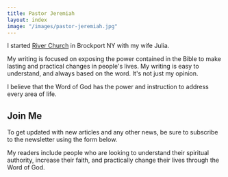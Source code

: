 ```yaml
---
title: Pastor Jeremiah
layout: index
image: "/images/pastor-jeremiah.jpg"
---
```

I started [River Church](https://riverbrockport.com) in Brockport NY with my wife Julia. 

My writing is focused on exposing the power contained in the Bible to make lasting and practical changes in people's lives. My writing is easy to understand, and always based on the word. It's not just my opinion.

I believe that the Word of God has the power and instruction to address every area of life.

## Join Me

To get updated with new articles and any other news, be sure to subscribe to the newsletter using the form below.

My readers include people who are looking to understand their spiritual authority, increase their faith, and practically change their lives through the Word of God.